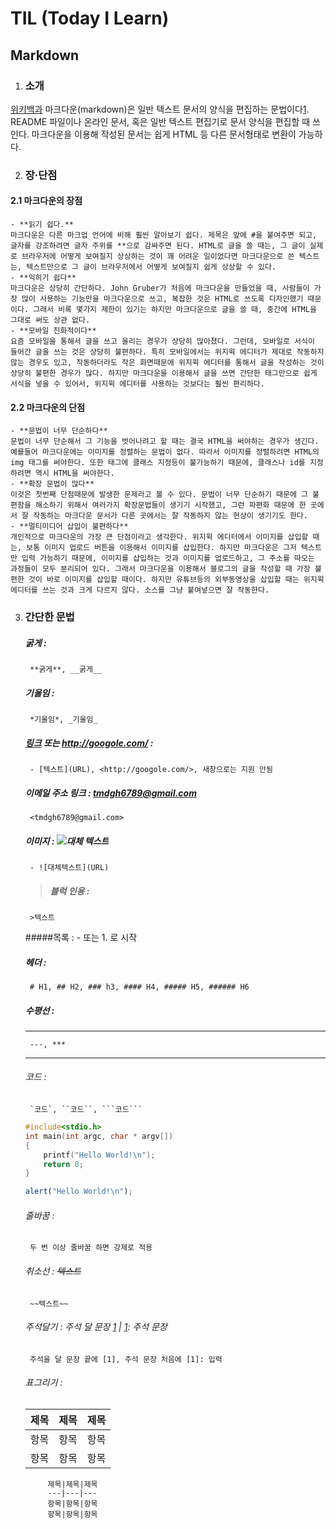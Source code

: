 # TIL (Today I Learn)



## Markdown 

1. ### **소개**
[위키백과](https://ko.wikipedia.org/wiki/%EB%A7%88%ED%81%AC%EB%8B%A4%EC%9A%B4)
마크다운(markdown)은 일반 텍스트 문서의 양식을 편집하는 문법이다[1]. README 파일이나 온라인 문서, 혹은 일반 텍스트 편집기로 문서 양식을 편집할 때 쓰인다. 마크다운을 이용해 작성된 문서는 쉽게 HTML 등 다른 문서형태로 변환이 가능하다.

[1]: http://daringfireball.net/projects/markdown/      "Markdown"

2. ### **장·단점**
#### 2.1 마크다운의 장점
    - **읽기 쉽다.**
    마크다운은 다른 마크업 언어에 비해 훨씬 알아보기 쉽다. 제목은 앞에 #을 붙여주면 되고, 글자를 강조하려면 글자 주위를 **으로 감싸주면 된다. HTML로 글을 쓸 때는, 그 글이 실제로 브라우저에 어떻게 보여질지 상상하는 것이 꽤 어려운 일이었다면 마크다운으로 쓴 텍스트는, 텍스트만으로 그 글이 브라우저에서 어떻게 보여질지 쉽게 상상할 수 있다.
    - **익히기 쉽다**
    마크다운은 상당히 간단하다. John Gruber가 처음에 마크다운을 만들었을 때, 사람들이 가장 많이 사용하는 기능만을 마크다운으로 쓰고, 복잡한 것은 HTML로 쓰도록 디자인했기 때문이다. 그래서 비록 몇가지 제한이 있기는 하지만 마크다운으로 글을 쓸 때, 중간에 HTML을 그대로 써도 상관 없다.
    - **모바일 친화적이다**
    요즘 모바일을 통해서 글을 쓰고 올리는 경우가 상당히 많아졌다. 그런데, 모바일로 서식이 들어간 글을 쓰는 것은 상당히 불편하다. 특히 모바일에서는 위지윅 에디터가 제대로 작동하지 않는 경우도 있고, 작동하더라도 작은 화면때문에 위지윅 에디터를 통해서 글을 작성하는 것이 상당히 불편한 경우가 많다. 하지만 마크다운을 이용해서 글을 쓰면 간단한 태그만으로 쉽게 서식을 넣을 수 있어서, 위지윅 에디터를 사용하는 것보다는 훨씬 편리하다.
#### 2.2 마크다운의 단점
    - **문법이 너무 단순하다**
    문법이 너무 단순해서 그 기능을 벗어나려고 할 때는 결국 HTML을 써야하는 경우가 생긴다. 예를들어 마크다운에는 이미지를 정렬하는 문법이 없다. 따라서 이미지를 정렬하려면 HTML의 img 태그를 써야한다. 또한 태그에 클래스 지정등이 불가능하기 때문에, 클래스나 id를 지정하려면 역시 HTML을 써야한다.
    - **확장 문법이 많다**
    이것은 첫번째 단점때문에 발생한 문제라고 볼 수 있다. 문법이 너무 단순하기 때문에 그 불편함을 해소하기 위해서 여러가지 확장문법들이 생기기 시작했고, 그런 파편화 때문에 한 곳에서 잘 작동하는 마크다운 문서가 다른 곳에서는 잘 작동하지 않는 현상이 생기기도 한다.
    - **멀티미디어 삽입이 불편하다**
    개인적으로 마크다운의 가장 큰 단점이라고 생각한다. 위지윅 에디터에서 이미지를 삽입할 때는, 보통 이미지 업로드 버튼을 이용해서 이미지를 삽입한다. 하지만 마크다운은 그저 텍스트만 입력 가능하기 때문에, 이미지를 삽입하는 것과 이미지를 업로드하고, 그 주소를 따오는 과정들이 모두 분리되어 있다. 그래서 마크다운을 이용해서 블로그의 글을 작성할 때 가장 불편한 것이 바로 이미지를 삽입할 때이다. 하지만 유튜브등의 외부동영상을 삽입할 때는 위지윅 에디터를 쓰는 것과 크게 다르지 않다. 소스를 그냥 붙여넣으면 잘 작동한다.

3. ### **간단한 문법**
    ##### **굵게** : 
        **굵게**, __굵게__
    ##### *기울임* : 
        *기울임*, _기울임_
    ##### [링크](http://googole.com/) 또는 <http://googole.com/> : 
        - [텍스트](URL), <http://googole.com/>, 새창으로는 지원 안됨 
    ##### 이메일 주소 링크 : <tmdgh6789@gmail.com> 
        <tmdgh6789@gmail.com>
    ##### 이미지 : ![대체 텍스트](http://www.remotesensing.gov.my/portalarsm/images/tab/G_is_For_Google_New_Logo_Thumb.png)
        - ![대체텍스트](URL)
    > ##### 블럭 인용 : 
        >텍스트

    #####목록 : 
        - 또는 1. 로 시작
    

    ##### 헤더 : 
        # H1, ## H2, ### h3, #### H4, ##### H5, ###### H6
    ##### 수평선 : 
    ---
        ---, ***
    ***
    ###### 코드 : 
        `코드`, ``코드``, ```코드```
    
    ```c
    #include<stdio.h>
    int main(int argc, char * argv[])
    {
        printf("Hello World!\n");
        return 0;
    } 
    ```
    
    ```javascript
    alert("Hello World!\n");
    ```
    
    
    ###### 줄바꿈 : 
        두 번 이상 줄바꿈 하면 강제로 적용
    ###### 취소선 : ~~텍스트~~ 
        ~~텍스트~~
    ###### 주석달기  : 주석 달 문장 [1] | [1]: 주석 문장
    
        주석을 달 문장 끝에 [1], 주석 문장 처음에 [1]: 입력
        
    ###### 표그리기 :
    제목|제목|제목
    ---|---|---
    항목|항목|항목
    항목|항목|항목
    
            제목|제목|제목
            ---|---|---
            항목|항목|항목
            항목|항목|항목
        
    